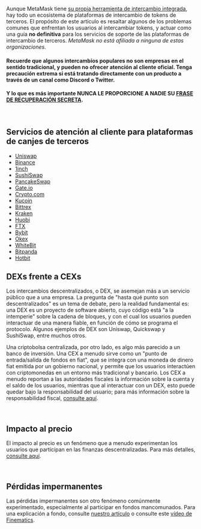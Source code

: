 Aunque MetaMask tiene [su propia herramienta de intercambio integrada](https://support.metamask.io/hc/en-us/articles/4405093054363-User-guide-Swaps), hay todo un ecosistema de plataformas de intercambio de tokens de terceros. El propósito de este artículo es resaltar algunos de los problemas comunes que enfrentan los usuarios al intercambiar tokens, y actuar como una guía **no definitiva** para los servicios de soporte de las plataformas de intercambio de terceros. *MetaMask no está afiliada a ninguna de estas organizaciones.*


#### Recuerde que algunos intercambios populares no son empresas en el sentido tradicional, y pueden no ofrecer atención al cliente oficial. **Tenga precaución extrema** si está tratando directamente con un producto a través de un canal como Discord o Twitter.


#### **Y lo que es más importante NUNCA LE PROPORCIONE A NADIE SU [FRASE DE RECUPERACIÓN SECRETA](https://support.metamask.io/hc/en-us/articles/360060826432).**


 


Servicios de atención al cliente para plataformas de canjes de terceros
-----------------------------------------------------------------------


* [Uniswap](https://help.uniswap.org/en/)
* [Binance](https://www.binance.com/en/support)
* [1inch](https://blog.1inch.io/academy/home)
* [SushiSwap](https://help.sushidocs.com/faqs/faqs)
* [PancakeSwap](https://docs.pancakeswap.finance/)
* [Gate.io](https://www.gate.io/help)
* [Crypto.com](https://help.crypto.com/en)
* [Kucoin](https://www.kucoin.com/support)
* [Bittrex](https://bittrex.zendesk.com/hc/en-us)
* [Kraken](https://support.kraken.com/hc/en-us)
* [Huobi](https://www.huobilearn.com/en-us/)
* [FTX](https://help.ftx.us/hc/en-us)
* [Bybit](https://help.bybit.com/hc/en-us/categories/360002714833)
* [Okex](https://www.okex.com/support-center.html)
* [WhiteBit](https://whitebit.com/faq)
* [Bitpanda](https://support.bitpanda.com/hc/en-us)
* [Hotbit](https://hotbit.zendesk.com/hc/en-us)


DEXs frente a CEXs
------------------


Los intercambios descentralizados, o DEX, se asemejan más a un servicio público que a una empresa. La pregunta de "hasta qué punto son descentralizados" es un tema de debate, pero la realidad fundamental es: una DEX es un proyecto de software abierto, cuyo código está "a la intemperie" sobre la cadena de bloques, y con el cual los usuarios pueden interactuar de una manera fiable, en función de cómo se programa el protocolo. Algunos ejemplos de DEX son Uniswap, Quickswap y SushiSwap, entre muchos otros.


Una criptobolsa centralizada, por otro lado, es algo más parecido a un banco de inversión. Una CEX a menudo sirve como un "punto de entrada/salida de fondos en fiat", que se integra con una moneda de dinero fiat emitida por un gobierno nacional, y permite que los usuarios interactúen con criptomonedas en un entorno más tradicional y bancario. Los CEX a menudo reportan a las autoridades fiscales la información sobre la cuenta y el saldo de los usuarios, mientras que al interactuar con un DEX, esto puede quedar bajo la responsabilidad del usuario; para más información sobre la responsabilidad fiscal, [consulte aquí](https://support.metamask.io/hc/en-us/articles/4406001678747).


 


Impacto al precio
-----------------


El impacto al precio es un fenómeno que a menudo experimentan los usuarios que participan en las finanzas descentralizadas. Para más detalles, [consulte aquí](https://consensys.net/blog/metamask/price-impact-the-first-gotcha-of-defi-markets/).


 


Pérdidas impermanentes
----------------------


Las pérdidas impermanentes son otro fenómeno comúnmente experimentado, especialmente al participar en fondos mancomunados. Para una explicación a fondo, consulte [nuestro artículo](https://consensys.net/blog/metamask/impermanent-loss-defi-markets-gotcha-number-two/) o consulte este [vídeo de Finematics](https://finematics.com/impermanent-loss-explained/).

